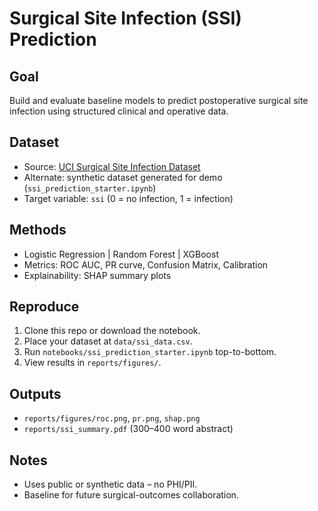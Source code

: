 # Surgical Site Infection (SSI) Prediction

## Goal
Build and evaluate baseline models to predict postoperative surgical site infection using structured clinical and operative data.

## Dataset
- Source: [UCI Surgical Site Infection Dataset](https://archive.ics.uci.edu/ml/datasets/Surgical+Site+Infections)  
- Alternate: synthetic dataset generated for demo (`ssi_prediction_starter.ipynb`)
- Target variable: `ssi` (0 = no infection, 1 = infection)

## Methods
- Logistic Regression | Random Forest | XGBoost  
- Metrics: ROC AUC, PR curve, Confusion Matrix, Calibration  
- Explainability: SHAP summary plots

## Reproduce
1. Clone this repo or download the notebook.  
2. Place your dataset at `data/ssi_data.csv`.  
3. Run `notebooks/ssi_prediction_starter.ipynb` top-to-bottom.  
4. View results in `reports/figures/`.

## Outputs
- `reports/figures/roc.png`, `pr.png`, `shap.png`  
- `reports/ssi_summary.pdf` (300–400 word abstract)

## Notes
- Uses public or synthetic data – no PHI/PII.  
- Baseline for future surgical-outcomes collaboration.
